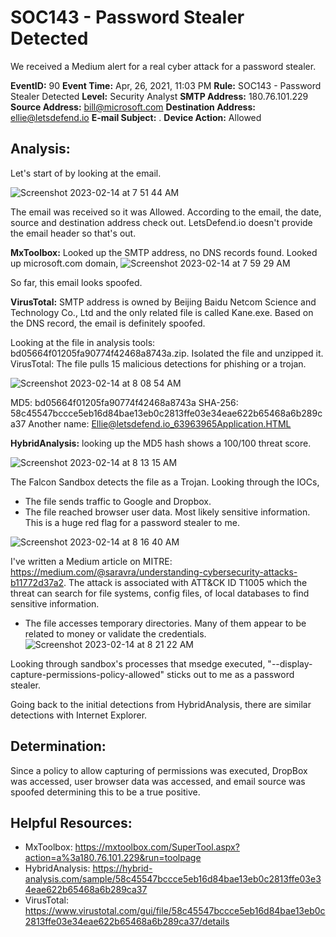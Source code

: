 # SOC143 - Password Stealer Detected

We received a Medium alert for a real cyber attack for a password stealer. 

**EventID:** 90
**Event Time:** Apr, 26, 2021, 11:03 PM
**Rule:** SOC143 - Password Stealer Detected
**Level:** Security Analyst
**SMTP Address:** 180.76.101.229
**Source Address:** bill@microsoft.com
**Destination Address:** ellie@letsdefend.io
**E-mail Subject:** .
**Device Action:** Allowed

## Analysis:
Let's start of by looking at the email. 

![Screenshot 2023-02-14 at 7 51 44 AM](https://user-images.githubusercontent.com/74877876/218744262-5ce1eab1-ce47-472f-845e-b687c4d3236e.png)

The email was received so it was Allowed. According to the email, the date, source and destination address check out. LetsDefend.io doesn't provide the email header so that's out.

**MxToolbox:** Looked up the SMTP address, no DNS records found. Looked up microsoft.com domain, 
![Screenshot 2023-02-14 at 7 59 29 AM](https://user-images.githubusercontent.com/74877876/218745982-3047570a-ab9a-4a18-88a1-b4fa9794b9b2.png)

So far, this email looks spoofed. 

**VirusTotal:** SMTP address is owned by Beijing Baidu Netcom Science and Technology Co., Ltd and the only related file is called Kane.exe. 
Based on the DNS record, the email is definitely spoofed. 

Looking at the file in analysis tools: bd05664f01205fa90774f42468a8743a.zip. Isolated the file and unzipped it. 
VirusTotal: The file pulls 15 malicious detections for phishing or a trojan. 

![Screenshot 2023-02-14 at 8 08 54 AM](https://user-images.githubusercontent.com/74877876/218748064-dbe117e7-7a95-42a3-97c7-67bbdf9e618a.png)

MD5: bd05664f01205fa90774f42468a8743a
SHA-256: 58c45547bccce5eb16d84bae13eb0c2813ffe03e34eae622b65468a6b289ca37
Another name: Ellie@letsdefend.io_63963965Application.HTML

**HybridAnalysis:** looking up the MD5 hash shows a 100/100 threat score. 

![Screenshot 2023-02-14 at 8 13 15 AM](https://user-images.githubusercontent.com/74877876/218749151-f290b6e0-e16f-43a6-a072-49ba2194bc60.png)

The Falcon Sandbox detects the file as a Trojan. 
Looking through the IOCs, 
- The file sends traffic to Google and Dropbox. 
- The file reached browser user data. Most likely sensitive information. This is a huge red flag for a password stealer to me. 

![Screenshot 2023-02-14 at 8 16 40 AM](https://user-images.githubusercontent.com/74877876/218749885-8f75dc2e-3a01-4b4c-96ee-eb28039a28d8.png)

I've written a Medium article on MITRE: https://medium.com/@saravra/understanding-cybersecurity-attacks-b11772d37a2. The attack is associated with ATT&CK ID T1005 which the threat can search for file systems, config files, of local databases to find sensitive information. 

- The file accesses temporary directories. Many of them appear to be related to money or validate the credentials. 
![Screenshot 2023-02-14 at 8 21 22 AM](https://user-images.githubusercontent.com/74877876/218750873-6c195308-b877-4c0b-a3ad-68d39269fd2c.png)

Looking through sandbox's processes that msedge executed, "--display-capture-permissions-policy-allowed" sticks out to me as a password stealer. 

Going back to the initial detections from HybridAnalysis, there are similar detections with Internet Explorer. 

## Determination:
Since a policy to allow capturing of permissions was executed, DropBox was accessed, user browser data was accessed, and email source was spoofed determining this to be a true positive. 


## Helpful Resources:
- MxToolbox: https://mxtoolbox.com/SuperTool.aspx?action=a%3a180.76.101.229&run=toolpage
- HybridAnalysis: https://hybrid-analysis.com/sample/58c45547bccce5eb16d84bae13eb0c2813ffe03e34eae622b65468a6b289ca37
- VirusTotal: https://www.virustotal.com/gui/file/58c45547bccce5eb16d84bae13eb0c2813ffe03e34eae622b65468a6b289ca37/details

